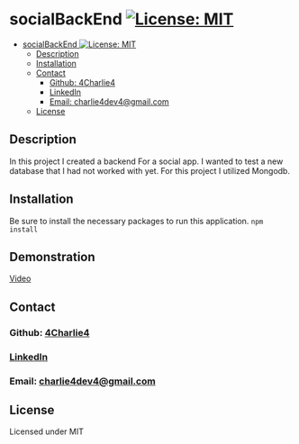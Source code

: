 # socialBackEnd [![License: MIT](https://img.shields.io/badge/License-MIT-yellow.svg)](https://opensource.org/licenses/MIT)
 
- [socialBackEnd ![License: MIT](https://opensource.org/licenses/MIT)](#socialbackend-)
  - [Description](#description)
  - [Installation](#installation)
  - [Contact](#contact)
    - [Github: 4Charlie4](#github-4charlie4)
    - [LinkedIn](#linkedin)
    - [Email: charlie4dev4@gmail.com](#email-charlie4dev4gmailcom)
  - [License](#license)


## Description

   In this project I created a backend For a social app. I wanted to test a new database that I had not worked with yet. For this project I utilized Mongodb.

## Installation

   Be sure to install the necessary packages to run this application. `npm install`

## Demonstration
[Video](https://watch.screencastify.com/v/jgcbCKmxcOKvhNZP2isC)

 
## Contact


  ### Github: [4Charlie4](https://github.com/4Charlie4)
  ### [LinkedIn](https://www.linkedin.com/in/charliedev4/)
  ### Email: charlie4dev4@gmail.com


   ## License
   Licensed under MIT
